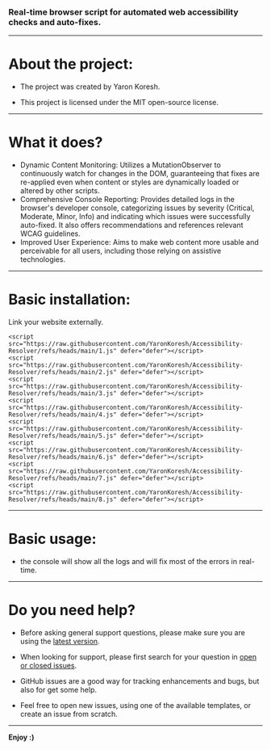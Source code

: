 ### Real-time browser script for automated web accessibility checks and auto-fixes.

- - -

# About the project:

* The project was created by Yaron Koresh.

* This project is licensed under the MIT open-source license.

- - -

# What it does?

* Dynamic Content Monitoring: Utilizes a MutationObserver to continuously watch for changes in the DOM, guaranteeing that fixes are re-applied even when content or styles are dynamically loaded or altered by other scripts.
* Comprehensive Console Reporting: Provides detailed logs in the browser's developer console, categorizing issues by severity (Critical, Moderate, Minor, Info) and indicating which issues were successfully auto-fixed. It also offers recommendations and references relevant WCAG guidelines.
* Improved User Experience: Aims to make web content more usable and perceivable for all users, including those relying on assistive technologies.

- - -

# Basic installation:

Link your website externally.
```
<script src="https://raw.githubusercontent.com/YaronKoresh/Accessibility-Resolver/refs/heads/main/1.js" defer="defer"></script>
<script src="https://raw.githubusercontent.com/YaronKoresh/Accessibility-Resolver/refs/heads/main/2.js" defer="defer"></script>
<script src="https://raw.githubusercontent.com/YaronKoresh/Accessibility-Resolver/refs/heads/main/3.js" defer="defer"></script>
<script src="https://raw.githubusercontent.com/YaronKoresh/Accessibility-Resolver/refs/heads/main/4.js" defer="defer"></script>
<script src="https://raw.githubusercontent.com/YaronKoresh/Accessibility-Resolver/refs/heads/main/5.js" defer="defer"></script>
<script src="https://raw.githubusercontent.com/YaronKoresh/Accessibility-Resolver/refs/heads/main/6.js" defer="defer"></script>
<script src="https://raw.githubusercontent.com/YaronKoresh/Accessibility-Resolver/refs/heads/main/7.js" defer="defer"></script>
<script src="https://raw.githubusercontent.com/YaronKoresh/Accessibility-Resolver/refs/heads/main/8.js" defer="defer"></script>
```

- - -

# Basic usage:

* the console will show all the logs and will fix most of the errors in real-time.

- - -

# Do you need help?

* Before asking general support questions, please make sure you are using the [latest version](https://github.com/YaronKoresh/Accessibility-Resolver/releases/latest).

* When looking for support, please first search for your question in [open or closed issues](https://github.com/YaronKoresh/Accessibility-Resolver/issues?q=is%3Aissue).

* GitHub issues are a good way for tracking enhancements and bugs, but also for get some help.

* Feel free to open new issues, using one of the available templates, or create an issue from scratch.

- - -

**Enjoy :)**
